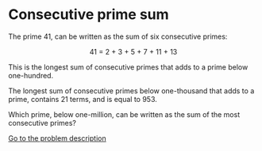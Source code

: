 Consecutive prime sum
=====================


<p>The prime 41, can be written as the sum of six consecutive primes:</p>
<div style='text-align:center;'>41 = 2 + 3 + 5 + 7 + 11 + 13</div>
<p>This is the longest sum of consecutive primes that adds to a prime below one-hundred.</p>
<p>The longest sum of consecutive primes below one-thousand that adds to a prime, contains 21 terms, and is equal to 953.</p>
<p>Which prime, below one-million, can be written as the sum of the most consecutive primes?</p>



[Go to the problem description](http://projecteuler.net/problem=50)
